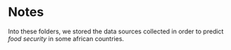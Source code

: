 # Notes

Into these folders, we stored the data sources collected in order to predict *food security* in some african countries.

